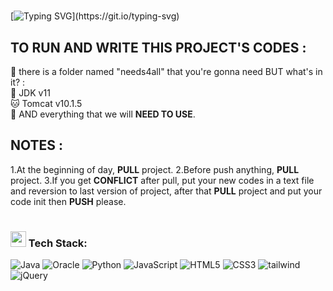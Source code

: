 # <div align="center">
[![Typing SVG](https://readme-typing-svg.herokuapp.com?font=Arial+Script&weight=500&size=30&duration=8000&pause=3000&color=000000&width=1000&lines=Welcome+to+team+that+is+coding+Application+Maker...)](https://git.io/typing-svg)
</div>   

  
## TO RUN AND WRITE THIS PROJECT'S CODES :
📂 there is a folder named "needs4all" that you're gonna need BUT what's in it? :<br>
👾 JDK v11<br>
🐱 Tomcat v10.1.5<br>
🔮 AND everything that we will <b>NEED TO USE</b>.

## NOTES :
1.At the beginning of day, <b>PULL</b> project.
2.Before push anything, <b>PULL</b> project.
3.If you get <b>CONFLICT</b> after pull, put your new codes in a text file and reversion to last version of project,
            after that <b>PULL</b> project and put your code init then <b>PUSH</b> please.
 

# <h3><img src="https://user-images.githubusercontent.com/31341013/215384145-99d3ea7f-9fab-4b7e-a476-dbfc533b1412.gif" height="25"/> Tech Stack:
![Java](https://img.shields.io/badge/java-%23ED8B00.svg?style=for-the-badge&logo=java&logoColor=white) 
![Oracle](https://img.shields.io/badge/Oracle-F80000?style=for-the-badge&logo=oracle&logoColor=white)
![Python](https://img.shields.io/badge/Python-68BC71.svg?style=for-the-badge&logo=python&logoColor=white) 
![JavaScript](https://img.shields.io/badge/javascript-%23323330.svg?style=for-the-badge&logo=javascript&logoColor=%23F7DF1E) 
![HTML5](https://img.shields.io/badge/html5-%23E34F26.svg?style=for-the-badge&logo=html5&logoColor=white) 
![CSS3](https://img.shields.io/badge/css3-1572B6?style=for-the-badge&logo=css3&logoColor=white) 
![tailwind](https://img.shields.io/badge/tailwind-06B6D4.svg?style=for-the-badge&logo=tailwindcss&logoColor=white) 
![jQuery](https://img.shields.io/badge/jquery-%230769AD.svg?style=for-the-badge&logo=jquery&logoColor=white) 



